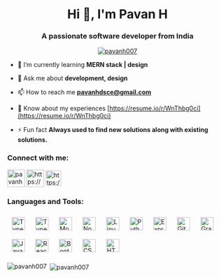 <h1 align="center">Hi 👋, I'm Pavan H</h1>
<h3 align="center">A passionate software developer from India</h3>
<p align="center"> <a href="https://twitter.com/pavanh007" target="blank"><img src="https://img.shields.io/twitter/follow/pavanh007?logo=twitter&style=for-the-badge" alt="pavanh007" /></a> </p>

- 🌱 I’m currently learning **MERN stack | design**

- 💬 Ask me about **development, design**

- 📫 How to reach me **pavanhdsce@gmail.com**

- 📄 Know about my experiences [https://resume.io/r/WnThbg0ci](https://resume.io/r/WnThbg0ci)

- ⚡ Fun fact **Always used to find new solutions along with existing solutions.**

<h3 align="left">Connect with me:</h3>
<p align="left">
<a href="https://twitter.com/pavanh007" target="blank"><img align="center" src="https://i.ibb.co/vZKDNW7/icons8-twitter-64.png" alt="pavanh007" height="40" width="40" /></a>
<a href="https://linkedin.com/in/https://www.linkedin.com/in/pavanh007/" target="blank"><img align="center" src="https://i.ibb.co/Ks6Jhdf/icons8-linkedin-48.png" alt="https://www.linkedin.com/in/pavanh007/" height="40" width="40" /></a>
<a href="https://www.leetcode.com/https://leetcode.com/pavanh1998/" target="blank"><img align="center" src="https://i.ibb.co/qRWVSZD/leetCode.png" alt="https://leetcode.com/pavanh1998/" height="35" width="35" /></a>
</p>

<h3 align="left">Languages and Tools:</h3>
<div align="left">  
<a href="https://www.javascript.com/" target="_blank"><img style="margin: 10px" src="https://profilinator.rishav.dev/skills-assets/javascript-original.svg" alt="TypeScript" height="30" /></a>  
<a href="https://www.typescriptlang.org/" target="_blank"><img style="margin: 10px" src="https://profilinator.rishav.dev/skills-assets/typescript-original.svg" alt="TypeScript" height="30" /></a>  
<a href="https://www.mongodb.com/" target="_blank"><img style="margin: 10px" src="https://profilinator.rishav.dev/skills-assets/mongodb-original-wordmark.svg" alt="MongoDB" height="30" /></a>  
<a href="https://nodejs.org/" target="_blank"><img style="margin: 10px" src="https://profilinator.rishav.dev/skills-assets/nodejs-original-wordmark.svg" alt="Node.js" height="30" /></a>  
<a href="https://www.linux.org/" target="_blank"><img style="margin: 10px" src="https://profilinator.rishav.dev/skills-assets/linux-original.svg" alt="Linux" height="30" /></a>  
<a href="https://www.python.org/" target="_blank"><img style="margin: 10px" src="https://profilinator.rishav.dev/skills-assets/python-original.svg" alt="Python" height="30" /></a>  
<a href="https://expressjs.com/" target="_blank"><img style="margin: 10px" src="https://profilinator.rishav.dev/skills-assets/express-original-wordmark.svg" alt="Express.js" height="30" /></a>  
<a href="https://github.com/" target="_blank"><img style="margin: 10px" src="https://profilinator.rishav.dev/skills-assets/git-scm-icon.svg" alt="Git" height="30" /></a>  
<a href="https://graphql.org/" target="_blank"><img style="margin: 10px" src="https://profilinator.rishav.dev/skills-assets/graphql.png" alt="GraphQL" height="30" /></a>  
<a href="https://www.java.com/" target="_blank"><img style="margin: 10px" src="https://profilinator.rishav.dev/skills-assets/java-original-wordmark.svg" alt="Java" height="30" /></a>  
  <a href="https://reactjs.org/" target="_blank"><img style="margin: 10px" src="https://profilinator.rishav.dev/skills-assets/react-original-wordmark.svg" alt="React" height="30" /></a>  
<a href="https://getbootstrap.com/docs/3.4/javascript/" target="_blank"><img style="margin: 10px" src="https://profilinator.rishav.dev/skills-assets/bootstrap-plain.svg" alt="Bootstrap" height="30" /></a>  
<a href="https://www.w3schools.com/css/" target="_blank"><img style="margin: 10px" src="https://profilinator.rishav.dev/skills-assets/css3-original-wordmark.svg" alt="CSS3" height="30" /></a>  
<a href="https://en.wikipedia.org/wiki/HTML5" target="_blank"><img style="margin: 10px" src="https://profilinator.rishav.dev/skills-assets/html5-original-wordmark.svg" alt="HTML5" height="30" /></a> 
</div> </a> </p>

<p><img align="left" src="https://github-readme-stats.vercel.app/api/top-langs?username=pavanh007&show_icons=true&locale=en&layout=compact" alt="pavanh007" /></p>

<p>&nbsp;<img align="center" src="https://github-readme-stats.vercel.app/api?username=pavanh007&show_icons=true&locale=en" alt="pavanh007" /></p>



